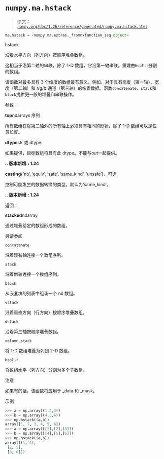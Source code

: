 # `numpy.ma.hstack`

> 原文：[`numpy.org/doc/1.26/reference/generated/numpy.ma.hstack.html`](https://numpy.org/doc/1.26/reference/generated/numpy.ma.hstack.html)

```py
ma.hstack = <numpy.ma.extras._fromnxfunction_seq object>
```

hstack

沿着水平方向（列方向）按顺序堆叠数组。

这相当于沿第二轴的串联，除了 1-D 数组，它沿第一轴串联。重建由`hsplit`分割的数组。

该函数对最多具有 3 个维度的数组最有意义。例如，对于具有高度（第一轴）、宽度（第二轴）和 r/g/b 通道（第三轴）的像素数据。函数`concatenate`、`stack`和`block`提供更一般的堆叠和串联操作。

参数：

**tup**ndarrays 序列

所有数组在除第二轴外的所有轴上必须具有相同的形状，除了 1-D 数组可以是任意长度。

**dtype**str 或 dtype

如果提供，目标数组将具有此 dtype。不能与*out*一起提供。

**.. 版本新增:: 1.24**

**casting**{‘no’, ‘equiv’, ‘safe’, ‘same_kind’, ‘unsafe’}，可选

控制可能发生的数据转换的类型。默认为‘same_kind’。

**.. 版本新增:: 1.24**

返回：

**stacked**ndarray

通过堆叠给定的数组形成的数组。

另请参阅

`concatenate`

沿着现有轴连接一个数组序列。

`stack`

沿着新轴连接一个数组序列。

`block`

从嵌套块的列表中组装一个 nd 数组。

`vstack`

沿着垂直方向（行方向）按顺序堆叠数组。

`dstack`

沿着第三轴按顺序堆叠数组。

`column_stack`

将 1-D 数组堆叠为列到 2-D 数组。

`hsplit`

将数组水平（列方向）分割为多个子数组。

注意

如果有的话，该函数将应用于 _data 和 _mask。

示例

```py
>>> a = np.array((1,2,3))
>>> b = np.array((4,5,6))
>>> np.hstack((a,b))
array([1, 2, 3, 4, 5, 6])
>>> a = np.array([[1],[2],[3]])
>>> b = np.array([[4],[5],[6]])
>>> np.hstack((a,b))
array([[1, 4],
 [2, 5],
 [3, 6]]) 
```
